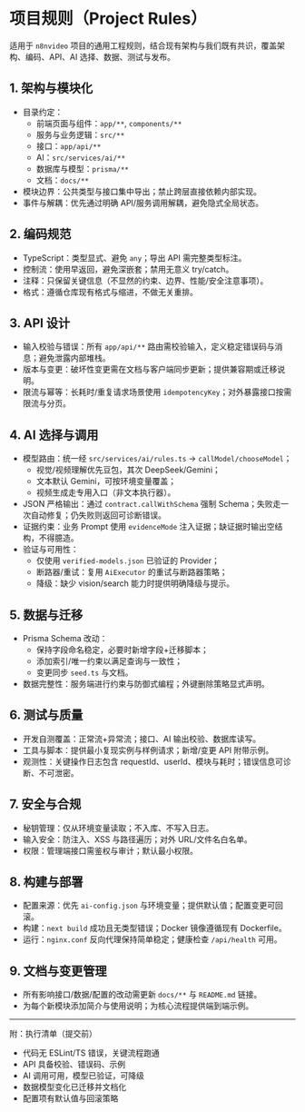 # 项目规则（Project Rules）

适用于 `n8nvideo` 项目的通用工程规则，结合现有架构与我们既有共识，覆盖架构、编码、API、AI 选择、数据、测试与发布。

## 1. 架构与模块化
- 目录约定：
  - 前端页面与组件：`app/**`, `components/**`
  - 服务与业务逻辑：`src/**`
  - 接口：`app/api/**`
  - AI：`src/services/ai/**`
  - 数据库与模型：`prisma/**`
  - 文档：`docs/**`
- 模块边界：公共类型与接口集中导出；禁止跨层直接依赖内部实现。
- 事件与解耦：优先通过明确 API/服务调用解耦，避免隐式全局状态。

## 2. 编码规范
- TypeScript：类型显式、避免 `any`；导出 API 需完整类型标注。
- 控制流：使用早返回，避免深嵌套；禁用无意义 try/catch。
- 注释：只保留关键信息（不显然的约束、边界、性能/安全注意事项）。
- 格式：遵循仓库现有格式与缩进，不做无关重排。

## 3. API 设计
- 输入校验与错误：所有 `app/api/**` 路由需校验输入，定义稳定错误码与消息；避免泄露内部堆栈。
- 版本与变更：破坏性变更需在文档与客户端同步更新；提供兼容期或迁移说明。
- 限流与幂等：长耗时/重复请求场景使用 `idempotencyKey`；对外暴露接口按需限流与分页。

## 4. AI 选择与调用
- 模型路由：统一经 `src/services/ai/rules.ts` → `callModel/chooseModel`；
  - 视觉/视频理解优先豆包，其次 DeepSeek/Gemini；
  - 文本默认 Gemini，可按环境变量覆盖；
  - 视频生成走专用入口（非文本执行器）。
- JSON 严格输出：通过 `contract.callWithSchema` 强制 Schema；失败走一次自动修复；仍失败则返回可诊断错误。
- 证据约束：业务 Prompt 使用 `evidenceMode` 注入证据；缺证据时输出空结构，不得臆造。
- 验证与可用性：
  - 仅使用 `verified-models.json` 已验证的 Provider；
  - 断路器/重试：复用 `AiExecutor` 的重试与断路器策略；
  - 降级：缺少 vision/search 能力时提供明确降级与提示。

## 5. 数据与迁移
- Prisma Schema 改动：
  - 保持字段命名稳定，必要时新增字段+迁移脚本；
  - 添加索引/唯一约束以满足查询与一致性；
  - 变更同步 `seed.ts` 与文档。
- 数据完整性：服务端进行约束与防御式编程；外键删除策略显式声明。

## 6. 测试与质量
- 开发自测覆盖：正常流+异常流；接口、AI 输出校验、数据库读写。
- 工具与脚本：提供最小复现实例与样例请求；新增/变更 API 附带示例。
- 观测性：关键操作日志包含 requestId、userId、模块与耗时；错误信息可诊断、不可泄密。

## 7. 安全与合规
- 秘钥管理：仅从环境变量读取；不入库、不写入日志。
- 输入安全：防注入、XSS 与路径遍历；对外 URL/文件名白名单。
- 权限：管理端接口需鉴权与审计；默认最小权限。

## 8. 构建与部署
- 配置来源：优先 `ai-config.json` 与环境变量；提供默认值；配置变更可回滚。
- 构建：`next build` 成功且无类型错误；Docker 镜像遵循现有 Dockerfile。
- 运行：`nginx.conf` 反向代理保持简单稳定；健康检查 `/api/health` 可用。

## 9. 文档与变更管理
- 所有影响接口/数据/配置的改动需更新 `docs/**` 与 `README.md` 链接。
- 为每个新模块添加简介与使用说明；为核心流程提供端到端示例。

---

附：执行清单（提交前）
- 代码无 ESLint/TS 错误，关键流程跑通
- API 具备校验、错误码、示例
- AI 调用可用，模型已验证，可降级
- 数据模型变化已迁移并文档化
- 配置项有默认值与回滚策略

